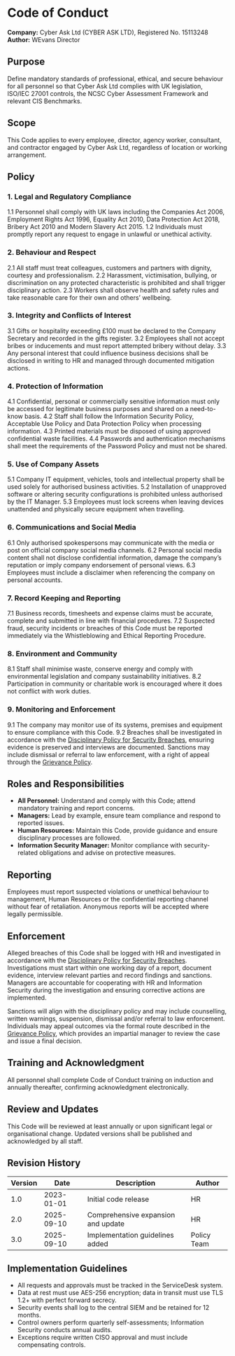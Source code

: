 # Code of Conduct

**Company:** Cyber Ask Ltd (CYBER ASK LTD), Registered No. 15113248
**Author:** WEvans Director

## Purpose
Define mandatory standards of professional, ethical, and secure behaviour for all personnel so that Cyber Ask Ltd complies with UK legislation, ISO/IEC 27001 controls, the NCSC Cyber Assessment Framework and relevant CIS Benchmarks.

## Scope
This Code applies to every employee, director, agency worker, consultant, and contractor engaged by Cyber Ask Ltd, regardless of location or working arrangement.

## Policy
### 1. Legal and Regulatory Compliance
1.1 Personnel shall comply with UK laws including the Companies Act 2006, Employment Rights Act 1996, Equality Act 2010, Data Protection Act 2018, Bribery Act 2010 and Modern Slavery Act 2015.
1.2 Individuals must promptly report any request to engage in unlawful or unethical activity.

### 2. Behaviour and Respect
2.1 All staff must treat colleagues, customers and partners with dignity, courtesy and professionalism.
2.2 Harassment, victimisation, bullying, or discrimination on any protected characteristic is prohibited and shall trigger disciplinary action.
2.3 Workers shall observe health and safety rules and take reasonable care for their own and others’ wellbeing.

### 3. Integrity and Conflicts of Interest
3.1 Gifts or hospitality exceeding £100 must be declared to the Company Secretary and recorded in the gifts register.
3.2 Employees shall not accept bribes or inducements and must report attempted bribery without delay.
3.3 Any personal interest that could influence business decisions shall be disclosed in writing to HR and managed through documented mitigation actions.

### 4. Protection of Information
4.1 Confidential, personal or commercially sensitive information must only be accessed for legitimate business purposes and shared on a need-to-know basis.
4.2 Staff shall follow the Information Security Policy, Acceptable Use Policy and Data Protection Policy when processing information.
4.3 Printed materials must be disposed of using approved confidential waste facilities.
4.4 Passwords and authentication mechanisms shall meet the requirements of the Password Policy and must not be shared.

### 5. Use of Company Assets
5.1 Company IT equipment, vehicles, tools and intellectual property shall be used solely for authorised business activities.
5.2 Installation of unapproved software or altering security configurations is prohibited unless authorised by the IT Manager.
5.3 Employees must lock screens when leaving devices unattended and physically secure equipment when travelling.

### 6. Communications and Social Media
6.1 Only authorised spokespersons may communicate with the media or post on official company social media channels.
6.2 Personal social media content shall not disclose confidential information, damage the company’s reputation or imply company endorsement of personal views.
6.3 Employees must include a disclaimer when referencing the company on personal accounts.

### 7. Record Keeping and Reporting
7.1 Business records, timesheets and expense claims must be accurate, complete and submitted in line with financial procedures.
7.2 Suspected fraud, security incidents or breaches of this Code must be reported immediately via the Whistleblowing and Ethical Reporting Procedure.

### 8. Environment and Community
8.1 Staff shall minimise waste, conserve energy and comply with environmental legislation and company sustainability initiatives.
8.2 Participation in community or charitable work is encouraged where it does not conflict with work duties.

### 9. Monitoring and Enforcement
9.1 The company may monitor use of its systems, premises and equipment to ensure compliance with this Code.
9.2 Breaches shall be investigated in accordance with the [Disciplinary Policy for Security Breaches](disciplinary-policy-for-security-breaches.md), ensuring evidence is preserved and interviews are documented. Sanctions may include dismissal or referral to law enforcement, with a right of appeal through the [Grievance Policy](grievance-policy.md).

## Roles and Responsibilities
- **All Personnel:** Understand and comply with this Code; attend mandatory training and report concerns.
- **Managers:** Lead by example, ensure team compliance and respond to reported issues.
- **Human Resources:** Maintain this Code, provide guidance and ensure disciplinary processes are followed.
- **Information Security Manager:** Monitor compliance with security-related obligations and advise on protective measures.

## Reporting
Employees must report suspected violations or unethical behaviour to management, Human Resources or the confidential reporting channel without fear of retaliation. Anonymous reports will be accepted where legally permissible.

## Enforcement
Alleged breaches of this Code shall be logged with HR and investigated in accordance with the [Disciplinary Policy for Security Breaches](disciplinary-policy-for-security-breaches.md). Investigations must start within one working day of a report, document evidence, interview relevant parties and record findings and sanctions. Managers are accountable for cooperating with HR and Information Security during the investigation and ensuring corrective actions are implemented.

Sanctions will align with the disciplinary policy and may include counselling, written warnings, suspension, dismissal and/or referral to law enforcement. Individuals may appeal outcomes via the formal route described in the [Grievance Policy](grievance-policy.md), which provides an impartial manager to review the case and issue a final decision.

## Training and Acknowledgment
All personnel shall complete Code of Conduct training on induction and annually thereafter, confirming acknowledgment electronically.

## Review and Updates
This Code will be reviewed at least annually or upon significant legal or organisational change. Updated versions shall be published and acknowledged by all staff.

## Revision History
| Version | Date       | Description                        | Author |
| ------- | ---------- | ---------------------------------- | ------ |
| 1.0     | 2023-01-01 | Initial code release               | HR     |
| 2.0     | 2025-09-10 | Comprehensive expansion and update | HR     |
| 3.0     | 2025-09-10 | Implementation guidelines added | Policy Team |

## Implementation Guidelines
- All requests and approvals must be tracked in the ServiceDesk system.
- Data at rest must use AES-256 encryption; data in transit must use TLS 1.2+ with perfect forward secrecy.
- Security events shall log to the central SIEM and be retained for 12 months.
- Control owners perform quarterly self-assessments; Information Security conducts annual audits.
- Exceptions require written CISO approval and must include compensating controls.

